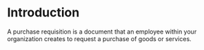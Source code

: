 # Introduction

A purchase requisition is a document that an employee within your organization creates to request a purchase of goods or services.
